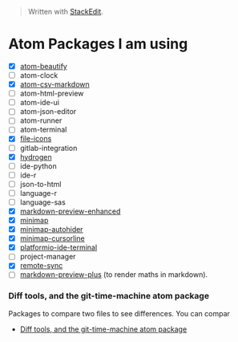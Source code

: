 


> Written with [StackEdit](https://stackedit.io/).
# Atom Packages I am using

- [x] [atom-beautify](https://atom.io/packages/atom-beautify)
- [ ] atom-clock
- [x] [atom-csv-markdown](https://atom.io/packages/atom-csv-markdown)
- [ ] atom-html-preview
- [ ] atom-ide-ui
- [ ] atom-json-editor
- [ ] atom-runner
- [ ] atom-terminal
- [x] [file-icons](https://atom.io/packages/file-icons)
- [ ] gitlab-integration
- [x] [hydrogen](https://atom.io/packages/hydrogen)
- [ ] ide-python
- [ ] ide-r
- [ ] json-to-html
- [ ] language-r
- [ ] language-sas
- [x] [markdown-preview-enhanced](https://atom.io/packages/markdown-preview-enhanced)
- [x] [minimap](https://atom.io/packages/minimap)
- [x] [minimap-autohider](https://atom.io/packages/minimap-autohider)
- [x] [minimap-cursorline](https://atom.io/packages/minimap-cursorline)
- [x] [platformio-ide-terminal](https://atom.io/packages/platformio-ide-terminal)
- [ ] project-manager
- [x] [remote-sync](https://atom.io/packages/remote-sync)
- [ ] [markdown-preview-plus](https://atom.io/packages/markdown-preview-plus) (to render maths in markdown).

### Diff tools, and the git-time-machine atom package
Packages to compare two files to see differences. You can compar
- [Diff tools, and the git-time-machine atom package](https://folk.uio.no/jeanra/Informatics/DiffAndGitTimeMachine.html)


<!--stackedit_data:
eyJoaXN0b3J5IjpbLTIwNDYyMTY2MDksMTg4NDk1MTg1NCwtMz
Q0NDQ0Mjg2LC0xNjgyNTc3NTEwLDIxNDU3NTM4NTddfQ==
-->